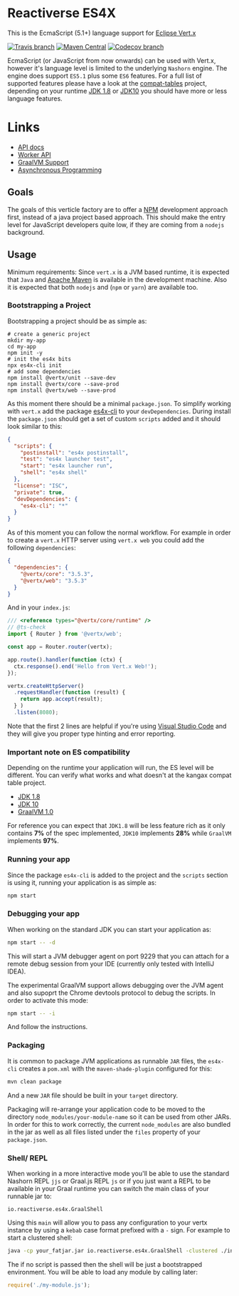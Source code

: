 # Reactiverse ES4X

This is the EcmaScript (5.1+) language support for [Eclipse Vert.x](http://vertx.io)

[![Travis branch](https://img.shields.io/travis/reactiverse/es4x/develop.svg?style=for-the-badge)](https://travis-ci.org/reactiverse/es4x)
[![Maven Central](https://img.shields.io/maven-central/v/io.reactiverse/es4x.svg?style=for-the-badge)](http://search.maven.org/#search%7Cga%7C1%7Cg%3A%22io.reactiverse%22%20AND%20a%3A%22es4x%22)
[![Codecov branch](https://img.shields.io/codecov/c/github/reactiverse/es4x/develop.svg?style=for-the-badge)](https://codecov.io/gh/reactiverse/es4x)

EcmaScript (or JavaScript from now onwards) can be used with Vert.x, however it's language
level is limited to the underlying `Nashorn` engine. The engine does support `ES5.1` plus
some `ES6` features. For a full list of supported features please have a look at the
[compat-tables](https://kangax.github.io/compat-table/es6/) project, depending on your
runtime [JDK 1.8](https://kangax.github.io/compat-table/es6/#nashorn1_8) or
[JDK10](https://kangax.github.io/compat-table/es6/#nashorn10) you should have more or less
language features.

# Links

* [API docs](./API)
* [Worker API](./worker)
* [GraalVM Support](./graal)
* [Asynchronous Programming](./asynchronous)

## Goals

The goals of this verticle factory are to offer a [NPM](https://www.npmjs.com) development
approach first, instead of a java project based approach. This should make the entry level
for JavaScript developers quite low, if they are coming from a `nodejs` background.

## Usage

Minimum requirements: Since `vert.x` is a JVM based runtime, it is expected that `Java`
and [Apache Maven](http://maven.apache.org) is available in the development machine. Also
it is expected that both `nodejs` and (`npm` or `yarn`) are available too.

### Bootstrapping a Project

Bootstrapping a project should be as simple as:

```
# create a generic project
mkdir my-app
cd my-app
npm init -y
# init the es4x bits
npx es4x-cli init
# add some dependencies
npm install @vertx/unit --save-dev
npm install @vertx/core --save-prod
npm install @vertx/web --save-prod
```

As this moment there should be a minimal `package.json`. To simplify working with `vert.x`
add the package [es4x-cli](https://www.npmjs.com/package/es4x-cli) to your
`devDependencies`. During install the `package.json` should get a set of custom
`scripts` added and it should look similar to this:

```json
{
  "scripts": {
    "postinstall": "es4x postinstall",
    "test": "es4x launcher test",
    "start": "es4x launcher run",
    "shell": "es4x shell"
  },
  "license": "ISC",
  "private": true,
  "devDependencies": {
    "es4x-cli": "*"
  }
}
``` 

As of this moment you can follow the normal workflow. For example in order to create a
`vert.x` HTTP server using `vert.x web` you could add the following `dependencies`:

```json
{
  "dependencies": {
    "@vertx/core": "3.5.3",
    "@vertx/web": "3.5.3"
  }
}
```

And in your `index.js`:

```js
/// <reference types="@vertx/core/runtime" />
// @ts-check
import { Router } from '@vertx/web';

const app = Router.router(vertx);

app.route().handler(function (ctx) {
  ctx.response().end('Hello from Vert.x Web!');
});

vertx.createHttpServer()
  .requestHandler(function (result) {
    return app.accept(result);
  } )
  .listen(8080);
```

Note that the first 2 lines are helpful if you're using [Visual Studio Code](https://code.visualstudio.com/)
and they will give you proper type hinting and error reporting.


### Important note on ES compatibility

Depending on the runtime your application will run, the ES level will be different. You can verify what works and what
doesn't at the kangax compat table project.

* [JDK 1.8](https://kangax.github.io/compat-table/es6/#nashorn1_8)
* [JDK 10](https://kangax.github.io/compat-table/es6/#nashorn10)
* [GraalVM 1.0](https://kangax.github.io/compat-table/es6/#graalvm)

For reference you can expect that `JDK1.8` will be less feature rich as it only contains **7%** of the spec implemented,
`JDK10` implements **28%** while `GraalVM` implements **97%**.


### Running your app

Since the package `es4x-cli` is added to the project and the `scripts` section is using it, running your
application is as simple as:

```sh
npm start
```

### Debugging your app

When working on the standard JDK you can start your application as:

```sh
npm start -- -d
```

This will start a JVM debugger agent on port 9229 that you can attach for a remote
debug session from your IDE (currently only tested with IntelliJ IDEA).

The experimental GraalVM support allows debugging over the JVM agent and also supoprt
the Chrome devtools protocol to debug the scripts. In order to activate this mode:

```sh
npm start -- -i
```

And follow the instructions.

### Packaging

It is common to package JVM applications as runnable `JAR` files, the `es4x-cli` creates a `pom.xml` with the
`maven-shade-plugin` configured for this:

```sh
mvn clean package
```

And a new `JAR` file should be built in your `target` directory.

Packaging will re-arrange your application code to be moved to the directory `node_modules/your-module-name` so
it can be used from other JARs. In order for this to work correctly, the current `node_modules` are also
bundled in the jar as well as all files listed under the `files` property of your `package.json`.


### Shell/ REPL

When working in a more interactive mode you'll be able to use the standard Nashorn REPL `jjs` or Graal.js REPL `js` or
if you just want a REPL to be available in your Graal runtime you can switch the main class of your runnable jar to:

```
io.reactiverse.es4x.GraalShell
```

Using this `main` will allow you to pass any configuration to your vertx instance by using a `kebab` case format
prefixed with a `-` sign. For example to start a clustered shell:

```sh
java -cp your_fatjar.jar io.reactiverse.es4x.GraalShell -clustered ./index.js
```

The if no script is passed then the shell will be just a bootstrapped environment. You will be able to
load any module by calling later:

```js
require('./my-module.js');
```
